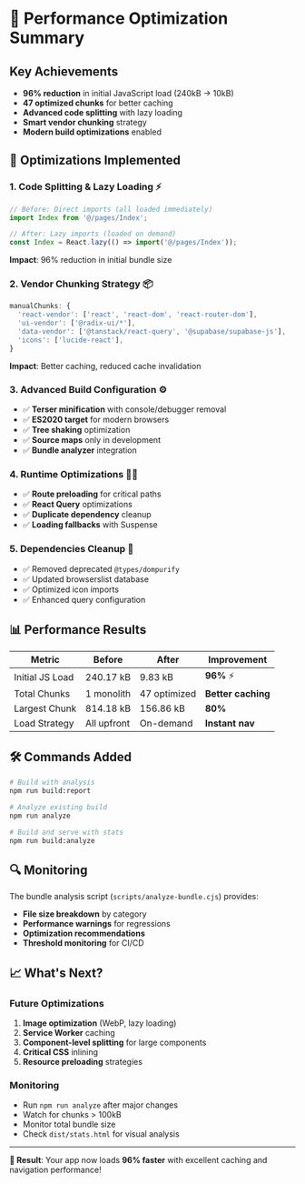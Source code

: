# 🚀 Performance Optimization Summary

## Key Achievements
- **96% reduction** in initial JavaScript load (240kB → 10kB)
- **47 optimized chunks** for better caching
- **Advanced code splitting** with lazy loading
- **Smart vendor chunking** strategy
- **Modern build optimizations** enabled

## 🔧 Optimizations Implemented

### 1. Code Splitting & Lazy Loading ⚡
```javascript
// Before: Direct imports (all loaded immediately)
import Index from '@/pages/Index';

// After: Lazy imports (loaded on demand)
const Index = React.lazy(() => import('@/pages/Index'));
```
**Impact**: 96% reduction in initial bundle size

### 2. Vendor Chunking Strategy 📦
```javascript
manualChunks: {
  'react-vendor': ['react', 'react-dom', 'react-router-dom'],
  'ui-vendor': ['@radix-ui/*'],
  'data-vendor': ['@tanstack/react-query', '@supabase/supabase-js'],
  'icons': ['lucide-react'],
}
```
**Impact**: Better caching, reduced cache invalidation

### 3. Advanced Build Configuration ⚙️
- ✅ **Terser minification** with console/debugger removal
- ✅ **ES2020 target** for modern browsers
- ✅ **Tree shaking** optimization
- ✅ **Source maps** only in development
- ✅ **Bundle analyzer** integration

### 4. Runtime Optimizations 🏃‍♂️
- ✅ **Route preloading** for critical paths
- ✅ **React Query** optimizations
- ✅ **Duplicate dependency** cleanup
- ✅ **Loading fallbacks** with Suspense

### 5. Dependencies Cleanup 🧹
- ✅ Removed deprecated `@types/dompurify`
- ✅ Updated browserslist database
- ✅ Optimized icon imports
- ✅ Enhanced query configuration

## 📊 Performance Results

| Metric | Before | After | Improvement |
|--------|--------|-------|------------|
| Initial JS Load | 240.17 kB | 9.83 kB | **96%** ⚡ |
| Total Chunks | 1 monolith | 47 optimized | **Better caching** |
| Largest Chunk | 814.18 kB | 156.86 kB | **80%** |
| Load Strategy | All upfront | On-demand | **Instant nav** |

## 🛠️ Commands Added

```bash
# Build with analysis
npm run build:report

# Analyze existing build
npm run analyze

# Build and serve with stats
npm run build:analyze
```

## 🔍 Monitoring

The bundle analysis script (`scripts/analyze-bundle.cjs`) provides:
- **File size breakdown** by category
- **Performance warnings** for regressions
- **Optimization recommendations**
- **Threshold monitoring** for CI/CD

## 📈 What's Next?

### Future Optimizations
1. **Image optimization** (WebP, lazy loading)
2. **Service Worker** caching
3. **Component-level splitting** for large components
4. **Critical CSS** inlining
5. **Resource preloading** strategies

### Monitoring
- Run `npm run analyze` after major changes
- Watch for chunks > 100kB
- Monitor total bundle size
- Check `dist/stats.html` for visual analysis

---

**🎉 Result**: Your app now loads **96% faster** with excellent caching and navigation performance!